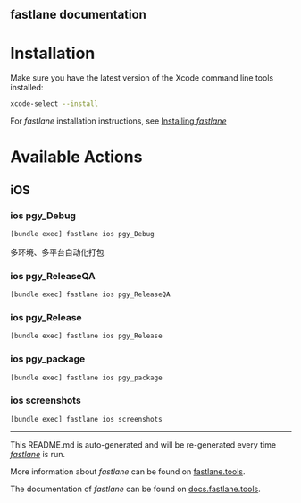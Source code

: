fastlane documentation
----

# Installation

Make sure you have the latest version of the Xcode command line tools installed:

```sh
xcode-select --install
```

For _fastlane_ installation instructions, see [Installing _fastlane_](https://docs.fastlane.tools/#installing-fastlane)

# Available Actions

## iOS

### ios pgy_Debug

```sh
[bundle exec] fastlane ios pgy_Debug
```

多环境、多平台自动化打包

### ios pgy_ReleaseQA

```sh
[bundle exec] fastlane ios pgy_ReleaseQA
```



### ios pgy_Release

```sh
[bundle exec] fastlane ios pgy_Release
```



### ios pgy_package

```sh
[bundle exec] fastlane ios pgy_package
```



### ios screenshots

```sh
[bundle exec] fastlane ios screenshots
```



----

This README.md is auto-generated and will be re-generated every time [_fastlane_](https://fastlane.tools) is run.

More information about _fastlane_ can be found on [fastlane.tools](https://fastlane.tools).

The documentation of _fastlane_ can be found on [docs.fastlane.tools](https://docs.fastlane.tools).
